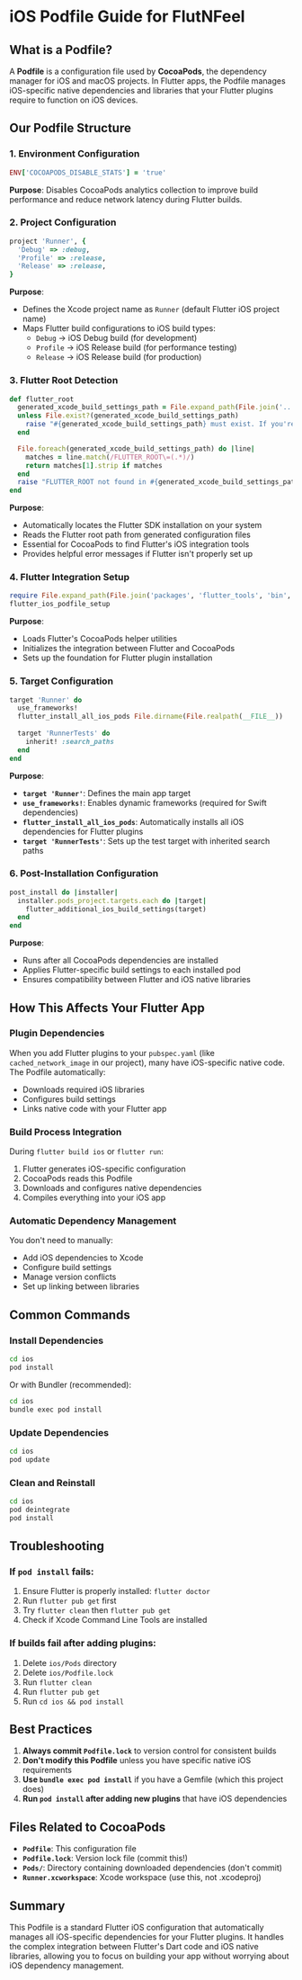 # iOS Podfile Guide for FlutNFeel

## What is a Podfile?

A **Podfile** is a configuration file used by **CocoaPods**, the dependency manager for iOS and macOS projects. In Flutter apps, the Podfile manages iOS-specific native dependencies and libraries that your Flutter plugins require to function on iOS devices.

## Our Podfile Structure

### 1. Environment Configuration
```ruby
ENV['COCOAPODS_DISABLE_STATS'] = 'true'
```
**Purpose**: Disables CocoaPods analytics collection to improve build performance and reduce network latency during Flutter builds.

### 2. Project Configuration
```ruby
project 'Runner', {
  'Debug' => :debug,
  'Profile' => :release,
  'Release' => :release,
}
```
**Purpose**: 
- Defines the Xcode project name as `Runner` (default Flutter iOS project name)
- Maps Flutter build configurations to iOS build types:
  - `Debug` → iOS Debug build (for development)
  - `Profile` → iOS Release build (for performance testing)
  - `Release` → iOS Release build (for production)

### 3. Flutter Root Detection
```ruby
def flutter_root
  generated_xcode_build_settings_path = File.expand_path(File.join('..', 'Flutter', 'Generated.xcconfig'), __FILE__)
  unless File.exist?(generated_xcode_build_settings_path)
    raise "#{generated_xcode_build_settings_path} must exist. If you're running pod install manually, make sure flutter pub get is executed first"
  end

  File.foreach(generated_xcode_build_settings_path) do |line|
    matches = line.match(/FLUTTER_ROOT\=(.*)/)
    return matches[1].strip if matches
  end
  raise "FLUTTER_ROOT not found in #{generated_xcode_build_settings_path}. Try deleting Generated.xcconfig, then run flutter pub get"
end
```
**Purpose**: 
- Automatically locates the Flutter SDK installation on your system
- Reads the Flutter root path from generated configuration files
- Essential for CocoaPods to find Flutter's iOS integration tools
- Provides helpful error messages if Flutter isn't properly set up

### 4. Flutter Integration Setup
```ruby
require File.expand_path(File.join('packages', 'flutter_tools', 'bin', 'podhelper'), flutter_root)
flutter_ios_podfile_setup
```
**Purpose**: 
- Loads Flutter's CocoaPods helper utilities
- Initializes the integration between Flutter and CocoaPods
- Sets up the foundation for Flutter plugin installation

### 5. Target Configuration
```ruby
target 'Runner' do
  use_frameworks!
  flutter_install_all_ios_pods File.dirname(File.realpath(__FILE__))
  
  target 'RunnerTests' do
    inherit! :search_paths
  end
end
```
**Purpose**: 
- **`target 'Runner'`**: Defines the main app target
- **`use_frameworks!`**: Enables dynamic frameworks (required for Swift dependencies)
- **`flutter_install_all_ios_pods`**: Automatically installs all iOS dependencies for Flutter plugins
- **`target 'RunnerTests'`**: Sets up the test target with inherited search paths

### 6. Post-Installation Configuration
```ruby
post_install do |installer|
  installer.pods_project.targets.each do |target|
    flutter_additional_ios_build_settings(target)
  end
end
```
**Purpose**: 
- Runs after all CocoaPods dependencies are installed
- Applies Flutter-specific build settings to each installed pod
- Ensures compatibility between Flutter and iOS native libraries

## How This Affects Your Flutter App

### Plugin Dependencies
When you add Flutter plugins to your `pubspec.yaml` (like `cached_network_image` in our project), many have iOS-specific native code. The Podfile automatically:
- Downloads required iOS libraries
- Configures build settings
- Links native code with your Flutter app

### Build Process Integration
During `flutter build ios` or `flutter run`:
1. Flutter generates iOS-specific configuration
2. CocoaPods reads this Podfile
3. Downloads and configures native dependencies
4. Compiles everything into your iOS app

### Automatic Dependency Management
You don't need to manually:
- Add iOS dependencies to Xcode
- Configure build settings
- Manage version conflicts
- Set up linking between libraries

## Common Commands

### Install Dependencies
```bash
cd ios
pod install
```
Or with Bundler (recommended):
```bash
cd ios
bundle exec pod install
```

### Update Dependencies
```bash
cd ios
pod update
```

### Clean and Reinstall
```bash
cd ios
pod deintegrate
pod install
```

## Troubleshooting

### If `pod install` fails:
1. Ensure Flutter is properly installed: `flutter doctor`
2. Run `flutter pub get` first
3. Try `flutter clean` then `flutter pub get`
4. Check if Xcode Command Line Tools are installed

### If builds fail after adding plugins:
1. Delete `ios/Pods` directory
2. Delete `ios/Podfile.lock`
3. Run `flutter clean`
4. Run `flutter pub get`
5. Run `cd ios && pod install`

## Best Practices

1. **Always commit `Podfile.lock`** to version control for consistent builds
2. **Don't modify this Podfile** unless you have specific native iOS requirements
3. **Use `bundle exec pod install`** if you have a Gemfile (which this project does)
4. **Run `pod install` after adding new plugins** that have iOS dependencies

## Files Related to CocoaPods

- **`Podfile`**: This configuration file
- **`Podfile.lock`**: Version lock file (commit this!)
- **`Pods/`**: Directory containing downloaded dependencies (don't commit)
- **`Runner.xcworkspace`**: Xcode workspace (use this, not .xcodeproj)

## Summary

This Podfile is a standard Flutter iOS configuration that automatically manages all iOS-specific dependencies for your Flutter plugins. It handles the complex integration between Flutter's Dart code and iOS native libraries, allowing you to focus on building your app without worrying about iOS dependency management.
